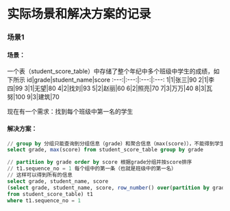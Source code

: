 # 实际场景和解决方案的记录

### 场景1
#### 场景：
一个表（student_score_table）中存储了整个年纪中多个班级中学生的成绩，如下所示
id|grade|student_name|score
:---:|:---:|:---:|:---:
1|1|张三|90
2|1|李四|99
3|1|无望|80
4|2|找刘|93
5|2|赵丽|60
6|2|照亮|70
7|3|万万|40
8|3|瓦努|100
9|3|建筑|70

现在有一个需求：找到每个班级中第一名的学生

#### 解决方案：

```sql
// group by 分组只能查询到分组信息（grade）和聚合信息（max(score)），不能得到学生名
select grade, max(score) from student_score_table group by grade

// partition by grade order by score 根据grade分组并按score排序
// t1.sequence_no = 1 每个组中的第一条（也就是班级中的第一名）
// 这样可以得到所有的信息
select grade, student_name, score
(select grade, student_name, score, row_number() over(partition by grade order by score) as sequence_no
from student_score_table) t1
where t1.sequence_no = 1
```
